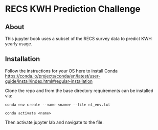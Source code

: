 # RECS KWH Prediction Challenge
## About

This jupyter book uses a subset of the RECS survey data to predict KWH yearly usage.

## Installation
Follow the instructions for your OS here to install Conda 
https://conda.io/projects/conda/en/latest/user-guide/install/index.html#regular-installation

Clone the repo and from the base directory requirements can be installed via:
```
conda env create --name <name> --file nt_env.txt

conda activate <name>
```

Then activate jupyter lab and navigate to the file.
